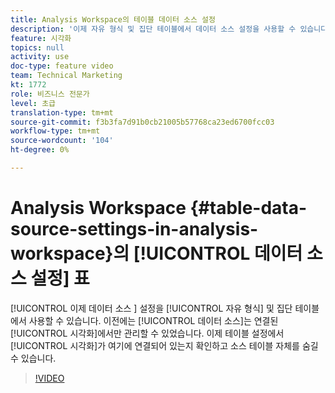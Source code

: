 ```yaml
---
title: Analysis Workspace의 테이블 데이터 소스 설정
description: '이제 자유 형식 및 집단 테이블에서 데이터 소스 설정을 사용할 수 있습니다. 이전에는 데이터 소스는 연결된 시각화에서만 관리할 수 있었습니다. 이제 표 설정에서 시각화가 어떤 항목에 연결되어 있는지 확인하고 소스 테이블 자체를 숨길 수 있습니다. '
feature: 시각화
topics: null
activity: use
doc-type: feature video
team: Technical Marketing
kt: 1772
role: 비즈니스 전문가
level: 초급
translation-type: tm+mt
source-git-commit: f3b3fa7d91b0cb21005b57768ca23ed6700fcc03
workflow-type: tm+mt
source-wordcount: '104'
ht-degree: 0%

---
```



# Analysis Workspace {#table-data-source-settings-in-analysis-workspace}의 [!UICONTROL 데이터 소스 설정] 표

[!UICONTROL 이제 데이터 소스 ] 설정을  [!UICONTROL 자유 형식]  및   집단 테이블에서 사용할 수 있습니다. 이전에는 [!UICONTROL 데이터 소스]는 연결된 [!UICONTROL 시각화]에서만 관리할 수 있었습니다. 이제 테이블 설정에서 [!UICONTROL 시각화]가 여기에 연결되어 있는지 확인하고 소스 테이블 자체를 숨길 수 있습니다.

>[!VIDEO](https://video.tv.adobe.com/v/23558/?quality=12)
